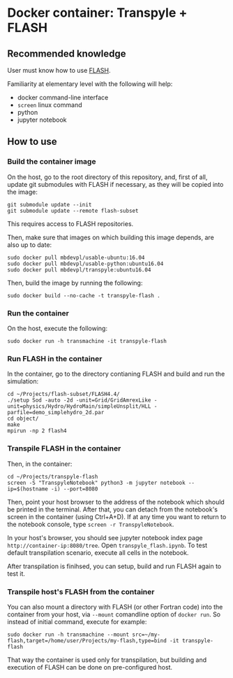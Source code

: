 # Docker container: Transpyle + FLASH


## Recommended knowledge

User must know how to use [FLASH](http://flash.uchicago.edu/site/flashcode/).

Familiarity at elementary level with the following will help:

* docker command-line interface
* `screen` linux command
* python
* jupyter notebook


## How to use


### Build the container image

On the host, go to the root directory of this repository, and, first of all, update git submodules
with FLASH if necessary, as they will be copied into the image:

    git submodule update --init
    git submodule update --remote flash-subset

This requires access to FLASH repositories.

Then, make sure that images on which building this image depends, are also up to date:

    sudo docker pull mbdevpl/usable-ubuntu:16.04
    sudo docker pull mbdevpl/usable-python:ubuntu16.04
    sudo docker pull mbdevpl/transpyle:ubuntu16.04

Then, build the image by running the following:

    sudo docker build --no-cache -t transpyle-flash .


### Run the container

On the host, execute the following:

    sudo docker run -h transmachine -it transpyle-flash


### Run FLASH in the container

In the container, go to the directory contianing FLASH and build and run the simulation:

    cd ~/Projects/flash-subset/FLASH4.4/
    ./setup Sod -auto -2d -unit=Grid/GridAmrexLike -unit=physics/Hydro/HydroMain/simpleUnsplit/HLL -parfile=demo_simplehydro_2d.par
    cd object/
    make
    mpirun -np 2 flash4


### Transpile FLASH in the container

Then, in the container:

    cd ~/Projects/transpyle-flash
    screen -S "TranspyleNotebook" python3 -m jupyter notebook --ip=$(hostname -i) --port=8080

Then, point your host browser to the address of the notebook which should be printed in the terminal.
After that, you can detach from the notebook's screen in the container (using Ctrl+A+D).
If at any time you want to return to the notebook console, type `screen -r TranspyleNotebook`.

In your host's browser, you should see jupyter notebook index page `http://container-ip:8080/tree`.
Open `transpyle_flash.ipynb`. To test default transpilation scenario, execute all cells in the notebook.

After transpilation is finihsed, you can setup, build and run FLASH again to test it.


### Transpile host's FLASH from the container

You can also mount a directory with FLASH (or other Fortran code) into the container from your host,
via `--mount` comandline option of `docker run`. So instead of initial command, execute for example:

    sudo docker run -h transmachine --mount src=~/my-flash,target=/home/user/Projects/my-flash,type=bind -it transpyle-flash

That way the container is used only for transpilation, but building and execution of FLASH
can be done on pre-configured host.
